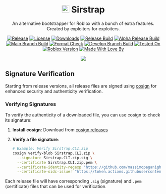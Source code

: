 <div align="center">

# <image src="images/Sirstrap.png" height="24"> Sirstrap

An alternative bootstrapper for Roblox with a bunch of extra features. Created by exploiters for exploiters.

[![Release](https://img.shields.io/github/v/tag/massimopaganigh/sirstrap?label=Release)](https://github.com/massimopaganigh/sirstrap/releases/latest)
[![License](https://img.shields.io/github/license/massimopaganigh/sirstrap?label=License)](https://github.com/massimopaganigh/sirstrap/blob/main/LICENSE)
[![Downloads](https://img.shields.io/github/downloads/massimopaganigh/sirstrap/total?label=Downloads)](https://github.com/massimopaganigh/sirstrap/releases)
[![Release Build](https://github.com/massimopaganigh/sirstrap/actions/workflows/release_build.yml/badge.svg)](https://github.com/massimopaganigh/sirstrap/actions/workflows/release_build.yml)
[![Alpha Release Build](https://github.com/massimopaganigh/Sirstrap/actions/workflows/alpha_release_build.yml/badge.svg)](https://github.com/massimopaganigh/Sirstrap/actions/workflows/alpha_release_build.yml)
[![Main Branch Build](https://github.com/massimopaganigh/sirstrap/actions/workflows/main_branch_build.yml/badge.svg)](https://github.com/massimopaganigh/sirstrap/actions/workflows/main_branch_build.yml)
[![Format Check](https://github.com/massimopaganigh/Sirstrap/actions/workflows/format_check.yml/badge.svg)](https://github.com/massimopaganigh/Sirstrap/actions/workflows/format_check.yml)
[![Develop Branch Build](https://github.com/massimopaganigh/Sirstrap/actions/workflows/develop_branch_build.yml/badge.svg)](https://github.com/massimopaganigh/Sirstrap/actions/workflows/develop_branch_build.yml)
[![Tested On](https://img.shields.io/badge/Tested_On-SirHurt-2daaea)](https://sirhurt.net)
[![Roblox Version](https://img.shields.io/badge/dynamic/json?url=https%3A//sirhurt.net/status/fetch.php%3Fexploit%3DSirHurt%2520V5&query=%24%5B0%5D%5B%27SirHurt%20V5%27%5D.roblox_version&label=&color=2daaea)](https://sirhurt.net)
[![Made With Love By](https://img.shields.io/badge/Made_With_Love_By-SirHurt_CSR_Team-f2504b)](https://sirhurt.net)

<image src="images/Sirstrap_Demo.png">

</div>

## Signature Verification

Starting from release versions, all release files are signed using [cosign](https://github.com/sigstore/cosign) for enhanced security and authenticity verification.

### Verifying Signatures

To verify the authenticity of a downloaded file, you can use cosign to check its signature:

1. **Install cosign**: Download from [cosign releases](https://github.com/sigstore/cosign/releases)

2. **Verify a file signature**:
   ```bash
   # Example: Verify Sirstrap.CLI.zip
   cosign verify-blob Sirstrap.CLI.zip \
     --signature Sirstrap.CLI.zip.sig \
     --certificate Sirstrap.CLI.zip.pem \
     --certificate-identity-regexp "https://github.com/massimopaganigh/Sirstrap/.*" \
     --certificate-oidc-issuer "https://token.actions.githubusercontent.com"
   ```

Each release file will have corresponding `.sig` (signature) and `.pem` (certificate) files that can be used for verification.
